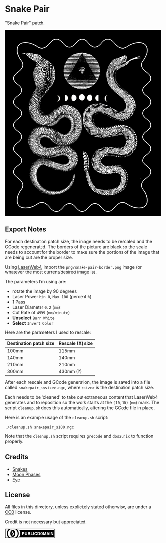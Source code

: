 Snake Pair
===

"Snake Pair" patch.

![snake pair image](png/snake-pair-border.png)

Export Notes
---

For each destination patch size, the image needs to be rescaled and the GCode regenerated.
The borders of the picture are black so the scale needs to account for the border to make
sure the portions of the image that are being cut are the proper size.

Using [LaserWeb4](https://github.com/LaserWeb/LaserWeb4), import the
`png/snake-pair-border.png` image (or whatever the most current/desired image is).

The parameters I'm using are:

* rotate the image by 90 degrees
* Laser Power `Min 0`, `Max 100` (percent `%`)
* 1 Pass
* Laser Diameter `0.2` (`mm`)
* Cut Rate of `4999` (`mm/minute`)
* **Unselect**  `Burn White`
* **Select** `Invert Color`

Here are the parameters I used to rescale:

| Destination patch size | Rescale (X) size |
|---|---|
| 100mm | 115mm |
| 140mm | 140mm |
| 210mm | 210mm |
| 300mm | 430mm (?) |

After each rescale and GCode generation, the image is saved into a file called
`snakepair_s<size>.ngc`, where `<size>` is the destination patch size.

Each needs to be 'cleaned' to take out extraneous content that LaserWeb4 generates
and to reposition so the work starts at the `(10,10)` (`mm`) mark.
The script `cleanup.sh` does this automatically, altering the GCode file in place.

Here is an example usage of the `cleanup.sh` script:

```
./cleanup.sh snakepair_s100.ngc
```

Note that the `cleanup.sh` script requires `grecode` and `dos2unix` to function properly.

Credits
---

* [Snakes](https://www.biodiversitylibrary.org/item/133381#page/72/mode/1up)
* [Moon Phases](https://commons.wikimedia.org/wiki/File:Moon_Phases.svg)
* [Eye](https://archive.org/details/regvlaemblematic01bene/page/n83)

License
---

All files in this directory, unless explicitely stated otherwise,
are under a [CC0](https://creativecommons.org/share-your-work/public-domain/cc0/) license.

Credit is not necessary but appreciated.

![cc0](/img/cc/thin/cc-zero.svg)

